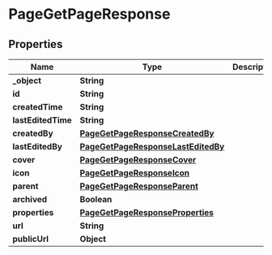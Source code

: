 

# PageGetPageResponse


## Properties

| Name | Type | Description | Notes |
|------------ | ------------- | ------------- | -------------|
|**_object** | **String** |  |  [optional] |
|**id** | **String** |  |  [optional] |
|**createdTime** | **String** |  |  [optional] |
|**lastEditedTime** | **String** |  |  [optional] |
|**createdBy** | [**PageGetPageResponseCreatedBy**](PageGetPageResponseCreatedBy.md) |  |  [optional] |
|**lastEditedBy** | [**PageGetPageResponseLastEditedBy**](PageGetPageResponseLastEditedBy.md) |  |  [optional] |
|**cover** | [**PageGetPageResponseCover**](PageGetPageResponseCover.md) |  |  [optional] |
|**icon** | [**PageGetPageResponseIcon**](PageGetPageResponseIcon.md) |  |  [optional] |
|**parent** | [**PageGetPageResponseParent**](PageGetPageResponseParent.md) |  |  [optional] |
|**archived** | **Boolean** |  |  [optional] |
|**properties** | [**PageGetPageResponseProperties**](PageGetPageResponseProperties.md) |  |  [optional] |
|**url** | **String** |  |  [optional] |
|**publicUrl** | **Object** |  |  [optional] |




